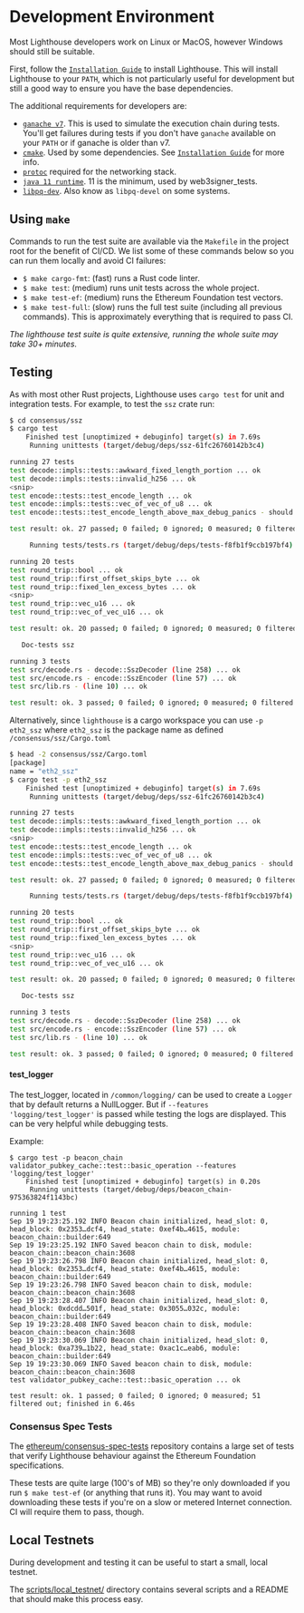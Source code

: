 # Development Environment

Most Lighthouse developers work on Linux or MacOS, however Windows should still
be suitable.

First, follow the [`Installation Guide`](./installation.md) to install
Lighthouse. This will install Lighthouse to your `PATH`, which is not
particularly useful for development but still a good way to ensure you have the
base dependencies.

The additional requirements for developers are:
- [`ganache v7`](https://github.com/trufflesuite/ganache). This is used to
  simulate the execution chain during tests. You'll get failures during tests if you
  don't have `ganache` available on your `PATH` or if ganache is older than v7.
- [`cmake`](https://cmake.org/cmake/help/latest/command/install.html). Used by
  some dependencies. See [`Installation Guide`](./installation.md) for more info.
- [`protoc`](https://github.com/protocolbuffers/protobuf/releases) required for
  the networking stack.
- [`java 11 runtime`](https://openjdk.java.net/projects/jdk/). 11 is the minimum,
  used by web3signer_tests.
- [`libpq-dev`](https://www.postgresql.org/docs/devel/libpq.html). Also know as
  `libpq-devel` on some systems. 

## Using `make`
Commands to run the test suite are available via the `Makefile` in the
project root for the benefit of CI/CD. We list some of these commands below so
you can run them locally and avoid CI failures:

- `$ make cargo-fmt`: (fast) runs a Rust code linter.
- `$ make test`: (medium) runs unit tests across the whole project.
- `$ make test-ef`: (medium) runs the Ethereum Foundation test vectors.
- `$ make test-full`: (slow) runs the full test suite (including all previous
  commands). This is approximately everything
	that is required to pass CI.

_The lighthouse test suite is quite extensive, running the whole suite may take 30+ minutes._

## Testing

As with most other Rust projects, Lighthouse uses `cargo test` for unit and
integration tests. For example, to test the `ssz` crate run:

```bash
$ cd consensus/ssz
$ cargo test
    Finished test [unoptimized + debuginfo] target(s) in 7.69s
     Running unittests (target/debug/deps/ssz-61fc26760142b3c4)

running 27 tests
test decode::impls::tests::awkward_fixed_length_portion ... ok
test decode::impls::tests::invalid_h256 ... ok
<snip>
test encode::tests::test_encode_length ... ok
test encode::impls::tests::vec_of_vec_of_u8 ... ok
test encode::tests::test_encode_length_above_max_debug_panics - should panic ... ok

test result: ok. 27 passed; 0 failed; 0 ignored; 0 measured; 0 filtered out; finished in 0.00s

     Running tests/tests.rs (target/debug/deps/tests-f8fb1f9ccb197bf4)

running 20 tests
test round_trip::bool ... ok
test round_trip::first_offset_skips_byte ... ok
test round_trip::fixed_len_excess_bytes ... ok
<snip>
test round_trip::vec_u16 ... ok
test round_trip::vec_of_vec_u16 ... ok

test result: ok. 20 passed; 0 failed; 0 ignored; 0 measured; 0 filtered out; finished in 0.00s

   Doc-tests ssz

running 3 tests
test src/decode.rs - decode::SszDecoder (line 258) ... ok
test src/encode.rs - encode::SszEncoder (line 57) ... ok
test src/lib.rs - (line 10) ... ok

test result: ok. 3 passed; 0 failed; 0 ignored; 0 measured; 0 filtered out; finished in 0.15s$ cargo test -p eth2_ssz
```

Alternatively, since `lighthouse` is a cargo workspace you can use `-p eth2_ssz` where
`eth2_ssz` is the package name as defined  `/consensus/ssz/Cargo.toml`
```bash
$ head -2 consensus/ssz/Cargo.toml
[package]
name = "eth2_ssz"
$ cargo test -p eth2_ssz
    Finished test [unoptimized + debuginfo] target(s) in 7.69s
     Running unittests (target/debug/deps/ssz-61fc26760142b3c4)

running 27 tests
test decode::impls::tests::awkward_fixed_length_portion ... ok
test decode::impls::tests::invalid_h256 ... ok
<snip>
test encode::tests::test_encode_length ... ok
test encode::impls::tests::vec_of_vec_of_u8 ... ok
test encode::tests::test_encode_length_above_max_debug_panics - should panic ... ok

test result: ok. 27 passed; 0 failed; 0 ignored; 0 measured; 0 filtered out; finished in 0.00s

     Running tests/tests.rs (target/debug/deps/tests-f8fb1f9ccb197bf4)

running 20 tests
test round_trip::bool ... ok
test round_trip::first_offset_skips_byte ... ok
test round_trip::fixed_len_excess_bytes ... ok
<snip>
test round_trip::vec_u16 ... ok
test round_trip::vec_of_vec_u16 ... ok

test result: ok. 20 passed; 0 failed; 0 ignored; 0 measured; 0 filtered out; finished in 0.00s

   Doc-tests ssz

running 3 tests
test src/decode.rs - decode::SszDecoder (line 258) ... ok
test src/encode.rs - encode::SszEncoder (line 57) ... ok
test src/lib.rs - (line 10) ... ok

test result: ok. 3 passed; 0 failed; 0 ignored; 0 measured; 0 filtered out; finished in 0.15s$ cargo test -p eth2_ssz
```

#### test_logger

The test_logger, located in `/common/logging/` can be used to create a `Logger` that by
default returns a NullLogger. But if `--features 'logging/test_logger'` is passed while
testing the logs are displayed. This can be very helpful while debugging tests.

Example:
```
$ cargo test -p beacon_chain validator_pubkey_cache::test::basic_operation --features 'logging/test_logger'
    Finished test [unoptimized + debuginfo] target(s) in 0.20s
     Running unittests (target/debug/deps/beacon_chain-975363824f1143bc)

running 1 test
Sep 19 19:23:25.192 INFO Beacon chain initialized, head_slot: 0, head_block: 0x2353…dcf4, head_state: 0xef4b…4615, module: beacon_chain::builder:649
Sep 19 19:23:25.192 INFO Saved beacon chain to disk, module: beacon_chain::beacon_chain:3608
Sep 19 19:23:26.798 INFO Beacon chain initialized, head_slot: 0, head_block: 0x2353…dcf4, head_state: 0xef4b…4615, module: beacon_chain::builder:649
Sep 19 19:23:26.798 INFO Saved beacon chain to disk, module: beacon_chain::beacon_chain:3608
Sep 19 19:23:28.407 INFO Beacon chain initialized, head_slot: 0, head_block: 0xdcdd…501f, head_state: 0x3055…032c, module: beacon_chain::builder:649
Sep 19 19:23:28.408 INFO Saved beacon chain to disk, module: beacon_chain::beacon_chain:3608
Sep 19 19:23:30.069 INFO Beacon chain initialized, head_slot: 0, head_block: 0xa739…1b22, head_state: 0xac1c…eab6, module: beacon_chain::builder:649
Sep 19 19:23:30.069 INFO Saved beacon chain to disk, module: beacon_chain::beacon_chain:3608
test validator_pubkey_cache::test::basic_operation ... ok

test result: ok. 1 passed; 0 failed; 0 ignored; 0 measured; 51 filtered out; finished in 6.46s
```

### Consensus Spec Tests

The
[ethereum/consensus-spec-tests](https://github.com/ethereum/consensus-spec-tests/)
repository contains a large set of tests that verify Lighthouse behaviour
against the Ethereum Foundation specifications.

These tests are quite large (100's of MB) so they're only downloaded if you run
`$ make test-ef` (or anything that runs it). You may want to avoid
downloading these tests if you're on a slow or metered Internet connection. CI
will require them to pass, though.

## Local Testnets

During development and testing it can be useful to start a small, local
testnet.

The
[scripts/local_testnet/](https://github.com/sigp/lighthouse/tree/unstable/scripts/local_testnet)
directory contains several scripts and a README that should make this process easy.
